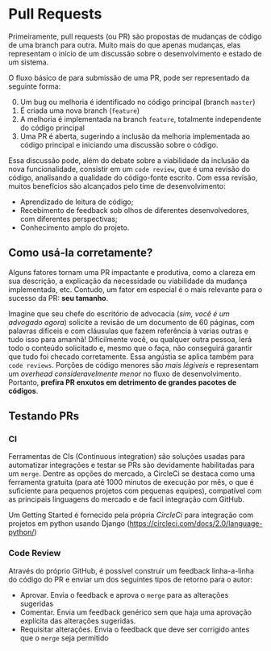# Pull Requests
Primeiramente, pull requests (ou PR) são propostas de mudanças de código de uma
branch para outra. Muito mais do que apenas mudanças, elas representam o início
de um discussão sobre o desenvolvimento e estado de um sistema.

O fluxo básico de para submissão de uma PR, pode ser representado da seguinte
forma:

0. Um bug ou melhoria é identificado no código principal (branch
`master`)
1. É criada uma nova branch (`feature`)  
2. A melhoria é implementada na branch `feature`, totalmente independente do 
código principal
3. Uma PR é aberta, sugerindo a inclusão da melhoria implementada ao código 
principal e iniciando uma discussão sobre o código.

Essa discussão pode, além do debate sobre a viabilidade da inclusão da nova 
funcionalidade, consistir em um `code review`, que é uma revisão do código,
analisando a qualidade do código-fonte escrito. Com essa revisão, muitos
benefícios são alcançados pelo time de desenvolvimento: 
- Aprendizado de leitura de código;
- Recebimento de feedback sob olhos de diferentes desenvolvedores, com
diferentes perspectivas;
- Conhecimento amplo do projeto.


## Como usá-la corretamente?
Alguns fatores tornam uma PR impactante e produtiva, como a clareza em sua
descrição, a explicação da necessidade ou viabilidade da mudança implementada, 
etc. Contudo, um fator em especial é o mais relevante para o sucesso da PR:
**seu tamanho**.

Imagine que seu chefe do escritório de advocacia (*sim, você
é um advogado agora*) solicite a revisão de um documento de 60 páginas, com palavras 
difíceis e com cláusulas que fazem referência à varias outras e tudo isso para
amanhã! Dificilmente você, ou qualquer outra pessoa, lerá todo o conteúdo 
solicitado e, mesmo que o faça, não conseguirá garantir que tudo foi checado
corretamente. Essa angústia se aplica também para `code reviews`. Porções de 
código menores são *mais légiveis* e representam um *overhead consideravelmente
menor* no fluxo de desenvolvimento. Portanto, **prefira PR enxutos em detrimento
de grandes pacotes de códigos**.


## Testando PRs

### CI
Ferramentas de CIs (Continuous integration) são soluções usadas para automatizar
integrações e testar se PRs são devidamente habilitadas para um `merge`. Dentre
as opções do mercado, a CircleCi se destaca como uma ferramenta gratuita (para
até 1000 minutos de execução por mês, o que é suficiente para pequenos projetos
com pequenas equipes), compatível com as principais linguagens do mercado e de
facil integração com GitHub.

Um Getting Started é fornecido pela própria _CircleCi_ para integração com 
projetos em python usando Django (https://circleci.com/docs/2.0/language-python/)

### Code Review 
Através do próprio GitHub, é possível construir um feedback linha-a-linha do
código do PR e enviar um dos seguintes tipos de retorno para o autor: 
- Aprovar. Envia o feedback e aprova o `merge` para as alterações sugeridas
- Comentar. Envia um feedback genérico sem que haja uma aprovação explícita das
alterações sugeridas.
- Requisitar alterações. Envia o feedback que deve ser corrigido antes que o 
`merge` seja permitido

